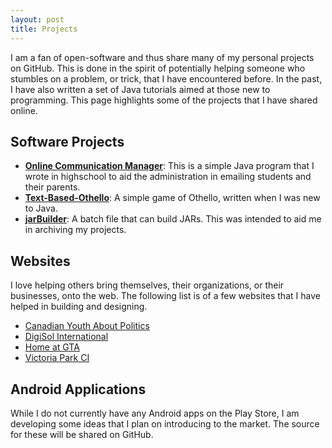 ```yaml
---
layout: post
title: Projects
---
```


I am a fan of open-software and thus share many of my personal projects on GitHub. This is done in the spirit of potentially helping someone
who stumbles on a problem, or trick, that I have encountered before. In the past, I have also written a set of Java tutorials aimed at those new to programming.
This page highlights some of the projects that I have shared online.


## Software Projects  
* **[Online Communication Manager](https://github.com/mcoded/onlinecommanager)**: This is a simple Java program that I wrote in highschool to aid the administration in emailing students and their parents.
* **[Text-Based-Othello](https://github.com/mcoded/Text-Based-Othello)**: A simple game of Othello, written when I was new to Java.
* **[jarBuilder](https://github.com/mcoded/jarBuilder)**: A batch file that can build JARs. This was intended to aid me in archiving my projects.


## <a name="web"></a>Websites  
I love helping others bring themselves, their organizations, or their businesses, onto the web. The following list is of a few websites that I have helped in building and designing.  


* [Canadian Youth About Politics](http://canyap.ca)
* [DigiSol International](http://digisol.ca)
* [Home at GTA](http://homeatgta.ca)
* [Victoria Park CI](http://victoriaparkci.ca)


## <a name="android"></a>Android Applications  
While I do not currently have any Android apps on the Play Store, I am developing some ideas that I plan on introducing to the market. The source for these will be shared on GitHub.